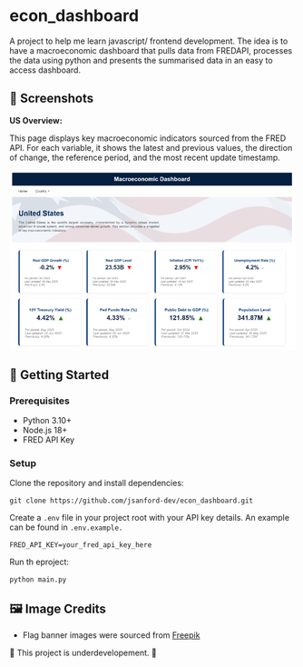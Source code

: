 # econ_dashboard
A project to help me learn javascript/ frontend development. The idea is to have a macroeconomic dashboard that pulls data from FREDAPI, processes the data using python and presents the summarised data in an easy to access dashboard. 

## 📸 Screenshots

**US Overview:**

This page displays key macroeconomic indicators sourced from the FRED API. For each variable, it shows the latest and previous values, the direction of change, the reference period, and the most recent update timestamp.

![US_Overview](\assets\us_dashboard_screenshot.png)

## 🚀 Getting Started

### Prerequisites
- Python 3.10+
- Node.js 18+
- FRED API Key

### Setup
Clone the repository and install dependencies:

```
git clone https://github.com/jsanford-dev/econ_dashboard.git

```

Create a ```.env``` file in your project root with your API key details. An example can be found in ```.env.example.```

```
FRED_API_KEY=your_fred_api_key_here
```

Run th eproject:

```
python main.py
```

## 🖼 Image Credits
- Flag banner images were sourced from [Freepik](https://www.freepik.com)

🔨 This project is underdevelopement. 🔨